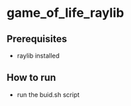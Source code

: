 # game_of_life_raylib


## Prerequisites
 
 - raylib installed
 
## How to run

 - run the buid.sh script

